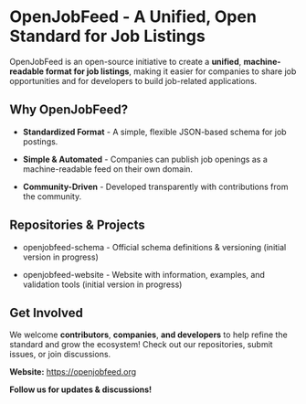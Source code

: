 # OpenJobFeed - A Unified, Open Standard for Job Listings

OpenJobFeed is an open-source initiative to create a **unified**, **machine-readable format for job listings**, making it easier for companies to share job opportunities and for developers to build job-related applications.


## Why OpenJobFeed?

- **Standardized Format** - A simple, flexible JSON-based schema for job postings.

- **Simple & Automated** - Companies can publish job openings as a machine-readable feed on their own domain.

- **Community-Driven** - Developed transparently with contributions from the community.


## Repositories & Projects

- openjobfeed-schema - Official schema definitions & versioning (initial version in progress)

- openjobfeed-website - Website with information, examples, and validation tools (initial version in progress)


## Get Involved

We welcome **contributors**, **companies**, **and developers** to help refine the standard and grow the ecosystem! Check out our repositories, submit issues, or join discussions.


**Website:** https://openjobfeed.org

**Follow us for updates & discussions!**
